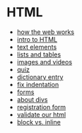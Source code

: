 # HTML

- [how the web works]()
- [intro to HTML](intro/index.html)
- [text elements]()
- [lists and tables](lists_tables/index.html)
- [images and videos](image_video/index.html)
- [quiz]()
- [dictionary entry](dict_entry/index.html)
- [fix indentation]()
- [forms](forms/index.html)
- [about divs]()
- [registration form]()
- [validate our html]()
- [block vs. inline]()

